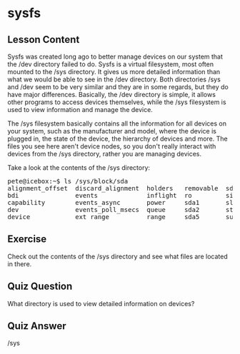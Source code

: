 # sysfs

## Lesson Content

Sysfs was created long ago to better manage devices on our system that the /dev directory failed to do. Sysfs is a virtual filesystem, most often mounted to the /sys directory. It gives us more detailed information than what we would be able to see in the /dev directory. Both directories /sys and /dev seem to be very similar and they are in some regards, but they do have major differences. Basically, the /dev directory is simple, it allows other programs to access devices themselves, while the /sys filesystem is used to view information and manage the device. 

The /sys filesystem basically contains all the information for all devices on your system, such as the manufacturer and model, where the device is plugged in, the state of the device, the hierarchy of devices and more. The files you see here aren't device nodes, so you don't really interact with devices from the /sys directory, rather you are managing devices. 

Take a look at the contents of the /sys directory:

<pre>
pete@icebox:~$ ls /sys/block/sda
alignment_offset  discard_alignment  holders   removable  sda6       trace
bdi               events             inflight  ro         size       uevent
capability        events_async       power     sda1       slaves
dev               events_poll_msecs  queue     sda2       stat
device            ext_range          range     sda5       subsystem
</pre>


## Exercise

Check out the contents of the /sys directory and see what files are located in there.

## Quiz Question

What directory is used to view detailed information on devices? 

## Quiz Answer

/sys